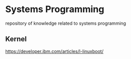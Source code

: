 # Systems Programming
repository of knowledge related to systems programming

## Kernel

https://developer.ibm.com/articles/l-linuxboot/

